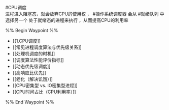 #CPU调度  
进程进入阻塞态，就会放弃CPU的使用权 ， #操作系统调度器  会从 #就绪队列 中 选择另一个 处于就绪态的进程来执行 ，从而提高CPU的利用率 

%% Begin Waypoint %%
- [[1.CPU调度]]
- [[常见进程调度算法与优先级关系]]
- [[处理机调度的时机]]
- [[调度算法性能评价指标]]
- [[动态优先级调度]]
- [[高响应比优先]]
- [[老化（解决饥饿）]]
- [[CPU密集型 vs. IO密集型进程]]
- [[CPU时间占比（CPU利用率）]]

%% End Waypoint %%